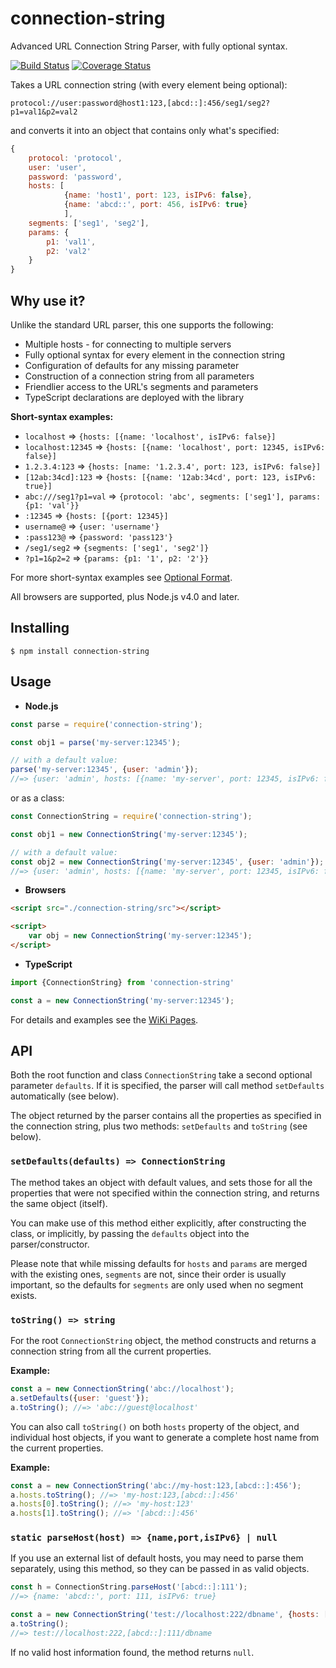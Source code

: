 connection-string
=================

Advanced URL Connection String Parser, with fully optional syntax.

[![Build Status](https://travis-ci.org/vitaly-t/connection-string.svg?branch=master)](https://travis-ci.org/vitaly-t/connection-string)
[![Coverage Status](https://coveralls.io/repos/vitaly-t/connection-string/badge.svg?branch=master)](https://coveralls.io/r/vitaly-t/connection-string?branch=master)

Takes a URL connection string (with every element being optional):

```
protocol://user:password@host1:123,[abcd::]:456/seg1/seg2?p1=val1&p2=val2
```

and converts it into an object that contains only what's specified:

```js
{
    protocol: 'protocol',
    user: 'user',
    password: 'password',
    hosts: [
            {name: 'host1', port: 123, isIPv6: false},
            {name: 'abcd::', port: 456, isIPv6: true}
            ],
    segments: ['seg1', 'seg2'],
    params: {
        p1: 'val1',
        p2: 'val2'
    }
}
```

## Why use it?

Unlike the standard URL parser, this one supports the following:

* Multiple hosts - for connecting to multiple servers
* Fully optional syntax for every element in the connection string
* Configuration of defaults for any missing parameter
* Construction of a connection string from all parameters
* Friendlier access to the URL's segments and parameters
* TypeScript declarations are deployed with the library

**Short-syntax examples:**

* `localhost` => `{hosts: [{name: 'localhost', isIPv6: false}]`
* `localhost:12345` => `{hosts: [{name: 'localhost', port: 12345, isIPv6: false}]`
* `1.2.3.4:123` => `{hosts: [name: '1.2.3.4', port: 123, isIPv6: false}]`
* `[12ab:34cd]:123` => `{hosts: [{name: '12ab:34cd', port: 123, isIPv6: true}]`
* `abc:///seg1?p1=val` => `{protocol: 'abc', segments: ['seg1'], params: {p1: 'val'}}`
* `:12345` => `{hosts: [{port: 12345}]`
* `username@` => `{user: 'username'}`
* `:pass123@` => `{password: 'pass123'}`
* `/seg1/seg2` => `{segments: ['seg1', 'seg2']}`
* `?p1=1&p2=2` => `{params: {p1: '1', p2: '2'}}`

For more short-syntax examples see [Optional Format].

All browsers are supported, plus Node.js v4.0 and later.

## Installing

```
$ npm install connection-string
```

## Usage

* **Node.js**

```js
const parse = require('connection-string');

const obj1 = parse('my-server:12345');

// with a default value:
parse('my-server:12345', {user: 'admin'});
//=> {user: 'admin', hosts: [{name: 'my-server', port: 12345, isIPv6: false}]}
```

or as a class:

```js
const ConnectionString = require('connection-string');

const obj1 = new ConnectionString('my-server:12345');

// with a default value:
const obj2 = new ConnectionString('my-server:12345', {user: 'admin'});
//=> {user: 'admin', hosts: [{name: 'my-server', port: 12345, isIPv6: false}]}
```

* **Browsers**

```html
<script src="./connection-string/src"></script>

<script>
    var obj = new ConnectionString('my-server:12345');
</script>
```

* **TypeScript**

```ts
import {ConnectionString} from 'connection-string'

const a = new ConnectionString('my-server:12345');
```

For details and examples see the [WiKi Pages].

## API

Both the root function and class `ConnectionString` take a second optional parameter `defaults`.
If it is specified, the parser will call method `setDefaults` automatically (see below).

The object returned by the parser contains all the properties as specified in the connection string,
plus two methods: `setDefaults` and `toString` (see below).

### `setDefaults(defaults) => ConnectionString`

The method takes an object with default values, and sets those for all the properties that were not
specified within the connection string, and returns the same object (itself).

You can make use of this method either explicitly, after constructing the class, or implicitly, by
passing the `defaults` object into the parser/constructor.

Please note that while missing defaults for `hosts` and `params` are merged with the existing ones,
`segments` are not, since their order is usually important, so the defaults for `segments` are only
used when no segment exists.

### `toString() => string`

For the root `ConnectionString` object, the method constructs and returns a connection string from
all the current properties.

**Example:**

```js
const a = new ConnectionString('abc://localhost');
a.setDefaults({user: 'guest'});
a.toString(); //=> 'abc://guest@localhost'
```

You can also call `toString()` on both `hosts` property of the object, and individual host
objects, if you want to generate a complete host name from the current properties.

**Example:**

```js
const a = new ConnectionString('abc://my-host:123,[abcd::]:456');
a.hosts.toString(); //=> 'my-host:123,[abcd::]:456'
a.hosts[0].toString(); //=> 'my-host:123'
a.hosts[1].toString(); //=> '[abcd::]:456'
```

### `static parseHost(host) => {name,port,isIPv6} | null`

If you use an external list of default hosts, you may need to parse them separately,
using this method, so they can be passed in as valid objects.

```js
const h = ConnectionString.parseHost('[abcd::]:111');
//=> {name: 'abcd::', port: 111, isIPv6: true}

const a = new ConnectionString('test://localhost:222/dbname', {hosts: [h]});
a.toString();
//=> test://localhost:222,[abcd::]:111/dbname
```

If no valid host information found, the method returns `null`.

[WiKi Pages]:https://github.com/vitaly-t/connection-string/wiki
[Optional Format]:https://github.com/vitaly-t/connection-string/wiki#optional-format

